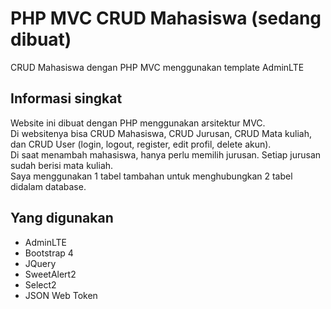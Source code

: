 # PHP MVC CRUD Mahasiswa (sedang dibuat)
CRUD Mahasiswa dengan PHP MVC menggunakan template AdminLTE

## Informasi singkat
Website ini dibuat dengan PHP menggunakan arsitektur MVC.<br>
Di websitenya bisa CRUD Mahasiswa, CRUD Jurusan, CRUD Mata kuliah, dan CRUD User (login, logout, register, edit profil, delete akun).<br>
Di saat menambah mahasiswa, hanya perlu memilih jurusan. Setiap jurusan sudah berisi mata kuliah.<br>
Saya menggunakan 1 tabel tambahan untuk menghubungkan 2 tabel didalam database.<br>

## Yang digunakan
- AdminLTE
- Bootstrap 4
- JQuery
- SweetAlert2
- Select2
- JSON Web Token
